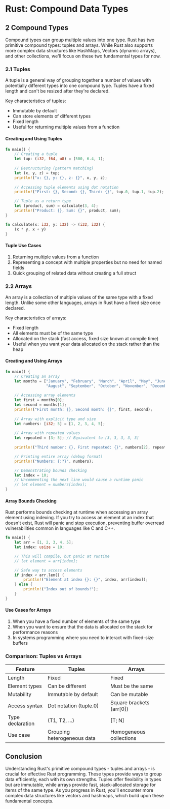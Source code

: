 # Rust: Compound Data Types


## 2 Compound Types

Compound types can group multiple values into one type. Rust has two primitive compound types: tuples and arrays. While Rust also supports more complex data structures like HashMaps, Vectors (dynamic arrays), and other collections, we'll focus on these two fundamental types for now.

### 2.1 Tuples

A tuple is a general way of grouping together a number of values with potentially different types into one compound type. Tuples have a fixed length and can't be resized after they're declared.

Key characteristics of tuples:
- Immutable by default
- Can store elements of different types
- Fixed length
- Useful for returning multiple values from a function

#### Creating and Using Tuples

```rust
fn main() {
    // Creating a tuple
    let tup: (i32, f64, u8) = (500, 6.4, 1);
    
    // Destructuring (pattern matching)
    let (x, y, z) = tup;
    println!("x: {}, y: {}, z: {}", x, y, z);
    
    // Accessing tuple elements using dot notation
    println!("First: {}, Second: {}, Third: {}", tup.0, tup.1, tup.2);

    // Tuple as a return type
    let (product, sum) = calculate(3, 4);
    println!("Product: {}, Sum: {}", product, sum);
}

fn calculate(x: i32, y: i32) -> (i32, i32) {
    (x * y, x + y)
}
```

#### Tuple Use Cases

1. Returning multiple values from a function
2. Representing a concept with multiple properties but no need for named fields
3. Quick grouping of related data without creating a full struct

### 2.2 Arrays

An array is a collection of multiple values of the same type with a fixed length. Unlike some other languages, arrays in Rust have a fixed size once declared.

Key characteristics of arrays:
- Fixed length
- All elements must be of the same type
- Allocated on the stack (fast access, fixed size known at compile time)
- Useful when you want your data allocated on the stack rather than the heap

#### Creating and Using Arrays

```rust
fn main() {
    // Creating an array
    let months = ["January", "February", "March", "April", "May", "June", "July",
                  "August", "September", "October", "November", "December"];
    
    // Accessing array elements
    let first = months[0];
    let second = months[1];
    println!("First month: {}, Second month: {}", first, second);
    
    // Array with explicit type and size
    let numbers: [i32; 5] = [1, 2, 3, 4, 5];
    
    // Array with repeated values
    let repeated = [3; 5]; // Equivalent to [3, 3, 3, 3, 3]
    
    println!("Third number: {}, First repeated: {}", numbers[2], repeated[0]);

    // Printing entire array (debug format)
    println!("Numbers: {:?}", numbers);

    // Demonstrating bounds checking
    let index = 10;
    // Uncommenting the next line would cause a runtime panic
    // let element = numbers[index];
}
```

#### Array Bounds Checking

Rust performs bounds checking at runtime when accessing an array element using indexing. If you try to access an element at an index that doesn't exist, Rust will panic and stop execution, preventing buffer overread vulnerabilities common in languages like C and C++.

```rust
fn main() {
    let arr = [1, 2, 3, 4, 5];
    let index: usize = 10;

    // This will compile, but panic at runtime
    // let element = arr[index];

    // Safe way to access elements
    if index < arr.len() {
        println!("Element at index {}: {}", index, arr[index]);
    } else {
        println!("Index out of bounds!");
    }
}
```

#### Use Cases for Arrays

1. When you have a fixed number of elements of the same type
2. When you want to ensure that the data is allocated on the stack for performance reasons
3. In systems programming where you need to interact with fixed-size buffers

### Comparison: Tuples vs Arrays

| Feature           | Tuples                    | Arrays                   |
|-------------------|---------------------------|--------------------------|
| Length            | Fixed                     | Fixed                    |
| Element types     | Can be different          | Must be the same         |
| Mutability        | Immutable by default      | Can be mutable           |
| Access syntax     | Dot notation (tuple.0)    | Square brackets (arr[0]) |
| Type declaration  | (T1, T2, ...)             | [T; N]                   |
| Use case          | Grouping heterogeneous data | Homogeneous collections |

## Conclusion

Understanding Rust's primitive compound types - tuples and arrays - is crucial for effective Rust programming. These types provide ways to group data efficiently, each with its own strengths. Tuples offer flexibility in types but are immutable, while arrays provide fast, stack-allocated storage for items of the same type. As you progress in Rust, you'll encounter more complex data structures like vectors and hashmaps, which build upon these fundamental concepts.
